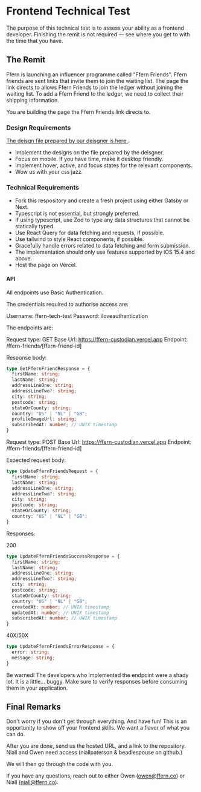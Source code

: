 # Frontend Technical Test

The purpose of this technical test is to assess your ability as a frontend developer. Finishing the remit is not required — see where you get to with the time that you have.

## The Remit

Ffern is launching an influencer programme called "Ffern Friends". Ffern friends are sent links that invite them to join the waiting list. The page the link directs to allows Ffern Friends to join the ledger without joining the waiting list. To add a Ffern Friend to the ledger, we need to collect their shipping information. 

You are building the page the Ffern Friends link directs to.

### Design Requirements

[The deisgn file prepared by our deisgner is here.](https://www.figma.com/file/GXvrhMOyMYUw8vT92aq7PX/Tech-Test-for-Ffern-Frontend-Dev?type=design&node-id=0%3A1&mode=design&t=OO1avfvkYfGPisWq-1).

- Implement the designs on the file prepared by the deisgner.
- Focus on mobile. If you have time, make it desktop friendly.
- Implement hover, active, and focus states for the relevant components.
- Wow us with your css jazz. 

### Technical Requirements

- Fork this respository and create a fresh project using either Gatsby or Next. 
- Typescript is not essential, but strongly preferred.
- If using typescript, use Zod to type any data structures that cannot be statically typed.
- Use React Query for data fetching and requests, if possible.
- Use tailwind to style React components, if possible.
- Gracefully handle errors related to data fetching and form submission.
- The implementation should only use features supported by iOS 15.4 and above.
- Host the page on Vercel.  

#### API

All endpoints use Basic Authentication. 

The credentials required to authorise access are:

Username: ffern-tech-test
Password: iloveauthentication 

The endpoints are:

Request type: GET
Base Url: https://ffern-custodian.vercel.app
Endpoint: /ffern-friends/[ffern-friend-id]

Response body:

``` typescript
type GetFfernFriendResponse = {
  firstName: string;
  lastName: string;
  addressLineOne: string;
  addressLineTwo?: string;
  city: string;
  postcode: string;
  stateOrCounty: string;
  country: "US" | "NL" | "GB";
  profileImageUrl: string;
  subscribedAt: number; // UNIX timestamp 
}
```

Request type: POST
Base Url: https://ffern-custodian.vercel.app
Endpoint: /ffern-friends/[ffern-friend-id]

Expected request body:

``` typescript
type UpdateFfernFriendsRequest = {
  firstName: string;
  lastName: string;
  addressLineOne: string;
  addressLineTwo?: string;
  city: string;
  postcode: string;
  stateOrCounty: string;
  country: "US" | "NL" | "GB"; 
}
```

Responses:

200

``` typescript
type UpdateFfernFriendsSuccessResponse = {
  firstName: string;
  lastName: string;
  addressLineOne: string;
  addressLineTwo?: string;
  city: string;
  postcode: string;
  stateOrCounty: string;
  country: "US" | "NL" | "GB";
  createdAt: number; // UNIX timestamp
  updatedAt: number; // UNIX timestamp 
  subscribedAt: number; // UNIX timestamp 
}
```

40X/50X

``` typescript
type UpdateFfernFriendsErrorResponse = {
  error: string;
  message: string;
}
```

Be warned! The developers who implemented the endpoint were a shady lot. It is a little... buggy. Make sure to verify responses before consuming them in your application.


## Final Remarks

Don't worry if you don't get through everything. And have fun! This is an opportunity to show off your frontend skills. We want a flavor of what you can do.

After you are done, send us the hosted URL, and a link to the repository. Niall and Owen need access (niallpaterson & beadlespouse on github.)

We will then go through the code with you.

If you have any questions, reach out to either Owen (owen@ffern.co) or Niall (niall@ffern.co).


 


